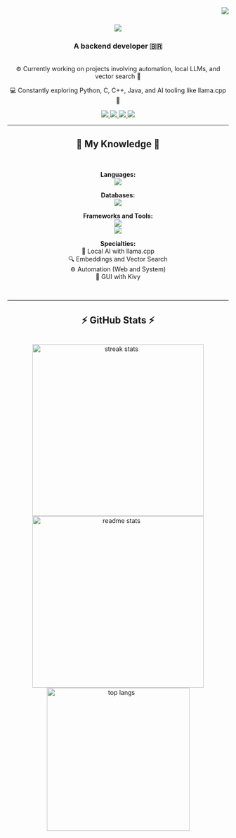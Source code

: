 <img align="right" src="https://visitor-badge.laobi.icu/badge?page_id=ElyonSantos.ElyonSantos" />

<h1 align="center">
  <img src="https://readme-typing-svg.herokuapp.com/?font=Righteous&size=35&center=true&vCenter=true&width=500&height=70&duration=4000&lines=Hello!+👋;+I'm+Elyon+Santos!" />
</h1>

<h3 align="center">A backend developer 🇧🇷</h3>

<br/>

<div align="center">
  ⚙️ Currently working on projects involving automation, local LLMs, and vector search 🧠
  <br>

  💻 Constantly exploring Python, C, C++, Java, and AI tooling like llama.cpp 🤖
</div>

<div align="center">
  <a href="mailto:elyonolisantos@gmail.com">
    <img src="https://img.shields.io/badge/Gmail-333333?style=for-the-badge&logo=gmail&logoColor=red" />
  </a>
  <a href="https://www.linkedin.com/in/elyon-oliveira-dos-santos-782a17337" target="_blank">
    <img src="https://img.shields.io/badge/LinkedIn-0077B5?style=for-the-badge&logo=linkedin&logoColor=white" target="_blank" />
  </a>
  <a href="https://profile.indeed.com/?hl=pt_BR&co=BR&from=gnav-homepage" target="_blank">
    <img src="https://img.shields.io/badge/Indeed-0000B2?style=for-the-badge&logo=indeed&logoColor=white" target="_blank" />
  </a>
  <a href="https://www.instagram.com/elyon932/" target="_blank">
    <img src="https://img.shields.io/badge/Instagram-E4405F?style=for-the-badge&logo=instagram&logoColor=white" target="_blank" />
  </a>
</div>

<hr/>

<h2 align="center">🚀 My Knowledge 🚀</h2>

<br/>

<div align="center">

  **Languages:**
  <br>
  <img src="https://skillicons.dev/icons?i=python,java,cpp,c" />

  **Databases:**
  <br>
  <img src="https://skillicons.dev/icons?i=mysql,sqlite,postgres" /><br>

  **Frameworks and Tools:**
  <br>
  <img src="https://skillicons.dev/icons?i=selenium,docker,linux,vscode,pycharm,eclipse" />
  <br>
  <img src="https://skillicons.dev/icons?i=git,github,figma,postman" />
  <br>

  **Specialties:**
  <br>
  🧠 Local AI with llama.cpp
  <br>
  🔍 Embeddings and Vector Search
  <br>
  ⚙️ Automation (Web and System)
  <br>
  📱 GUI with Kivy

</div>

<br>

<hr/>

<h2 align="center">⚡ GitHub Stats ⚡</h2>

<br/>

<div align="center">
  <img width=390 src="https://github-readme-streak-stats-salesp07.vercel.app/?user=ElyonSantos&count_private=true&theme=react&border_radius=10" alt="streak stats" />
  <img width=390 src="https://github-readme-stats.vercel.app/api?username=ElyonSantos&count_private=true&show_icons=true&theme=react&rank_icon=github&border_radius=10" alt="readme stats" />
  <br/>
  <img width=325 align="center" src="https://github-readme-stats.vercel.app/api/top-langs/?username=ElyonSantos&hide=CSS,HTML&langs_count=8&layout=compact&theme=react&border_radius=10&size_weight=0.5&count_weight=0.5" alt="top langs" />
</div>
